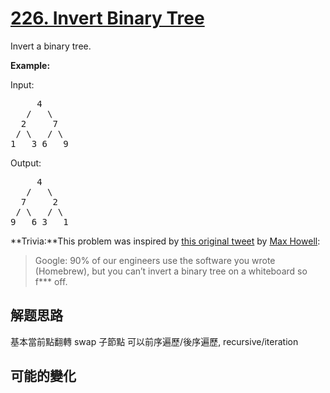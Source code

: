 # [226. Invert Binary Tree](https://leetcode.com/problems/invert-binary-tree/)
Invert a binary tree.

**Example:**

Input:


<pre>     4
   /   \
  2     7
 / \   / \
1   3 6   9</pre>

Output:


<pre>     4
   /   \
  7     2
 / \   / \
9   6 3   1</pre>

**Trivia:**This problem was inspired by [this original tweet](https://twitter.com/mxcl/status/608682016205344768) by [Max Howell](https://twitter.com/mxcl):


<blockquote>Google: 90% of our engineers use the software you wrote (Homebrew), but you can’t invert a binary tree on a whiteboard so f*** off.</blockquote>


##  解题思路

基本當前點翻轉 swap 子節點
可以前序遍歷/後序遍歷, recursive/iteration

##  可能的變化

